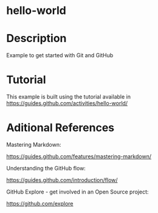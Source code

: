 # hello-world

# Description
Example to get started with Git and GitHub

# Tutorial
This example is built using the tutorial available in
https://guides.github.com/activities/hello-world/

# Aditional References
Mastering Markdown: 

https://guides.github.com/features/mastering-markdown/


Understanding the GitHub flow: 

https://guides.github.com/introduction/flow/


GitHub Explore - get involved in an Open Source project: 

https://github.com/explore
